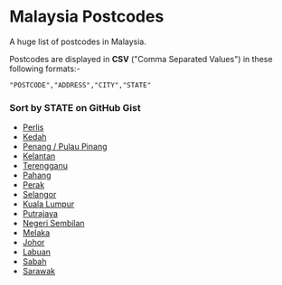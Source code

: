 # Malaysia Postcodes

A huge list of postcodes in Malaysia.

Postcodes are displayed in **CSV** ("Comma Separated Values") in these following formats:-
```
"POSTCODE","ADDRESS","CITY","STATE"
```

### Sort by STATE on GitHub Gist

* [Perlis](https://gist.github.com/heiswayi/6526739c5bb314aa9f22)
* [Kedah](https://gist.github.com/heiswayi/8b30340eb86d44a11954)
* [Penang / Pulau Pinang](https://gist.github.com/heiswayi/161cdfe1982158f6a8d9)
* [Kelantan](https://gist.github.com/heiswayi/5439f3f5d93d0e8d0099)
* [Terengganu](https://gist.github.com/heiswayi/2a748d6d7839596959f8)
* [Pahang](https://gist.github.com/heiswayi/cdd8054a6c591d5b13b9)
* [Perak](https://gist.github.com/heiswayi/d4715642e7c45cc3f38c)
* [Selangor](https://gist.github.com/heiswayi/a2536403a03d3f633e52)
* [Kuala Lumpur](https://gist.github.com/heiswayi/49b90456213e5c0cdfce)
* [Putrajaya](https://gist.github.com/heiswayi/53b7807669cdca612ec5)
* [Negeri Sembilan](https://gist.github.com/heiswayi/9d67d4d68e2acb7e14da)
* [Melaka](https://gist.github.com/heiswayi/e5899150abd77c2f5e0c)
* [Johor](https://gist.github.com/heiswayi/089f9fb9a1348c4f27d2)
* [Labuan](https://gist.github.com/heiswayi/157ed58a5051675dce56)
* [Sabah](https://gist.github.com/heiswayi/8a4bdebbb34406d56b2a)
* [Sarawak](https://gist.github.com/heiswayi/079054f306e6d4b78b43)
